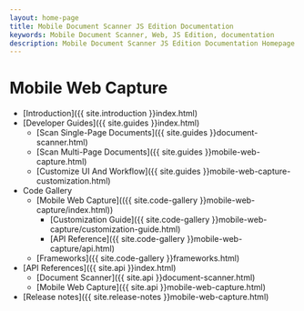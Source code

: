 ```yaml
---
layout: home-page
title: Mobile Document Scanner JS Edition Documentation
keywords: Mobile Document Scanner, Web, JS Edition, documentation
description: Mobile Document Scanner JS Edition Documentation Homepage
---
```


# Mobile Web Capture

- [Introduction]({{ site.introduction }}index.html)
- [Developer Guides]({{ site.guides }}index.html)
  - [Scan Single-Page Documents]({{ site.guides }}document-scanner.html)
  - [Scan Multi-Page Documents]({{ site.guides }}mobile-web-capture.html)
  - [Customize UI And Workflow]({{ site.guides }}mobile-web-capture-customization.html)
- Code Gallery
  - [Mobile Web Capture](({{ site.code-gallery }}mobile-web-capture/index.html))
    - [Customization Guide]({{ site.code-gallery }}mobile-web-capture/customization-guide.html)
    - [API Reference]({{ site.code-gallery }}mobile-web-capture/api.html)
  - [Frameworks]({{ site.code-gallery }}frameworks.html)
- [API References]({{ site.api }}index.html)
  - [Document Scanner]({{ site.api }}document-scanner.html)
  - [Mobile Web Capture]({{ site.api }}mobile-web-capture.html)
- [Release notes]({{ site.release-notes }}mobile-web-capture.html)
